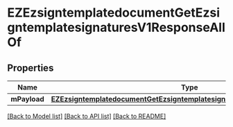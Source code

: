 # EZEzsigntemplatedocumentGetEzsigntemplatesignaturesV1ResponseAllOf

## Properties
Name | Type | Description | Notes
------------ | ------------- | ------------- | -------------
**mPayload** | [**EZEzsigntemplatedocumentGetEzsigntemplatesignaturesV1ResponseMPayload***](EZEzsigntemplatedocumentGetEzsigntemplatesignaturesV1ResponseMPayload.md) |  | 

[[Back to Model list]](../README.md#documentation-for-models) [[Back to API list]](../README.md#documentation-for-api-endpoints) [[Back to README]](../README.md)


